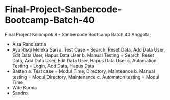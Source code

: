 # Final-Project-Sanbercode-Bootcamp-Batch-40
Final Project Kelompok 8 - Sanbercode Bootcamp Batch 40
Anggota;
- Alsa Randisatria
- Ayu Risqi Meieka Sari
    a. Test Case = Search, Reset Data, Add Data User, Edit Data User, Hapus Data User 
    b. Manual Testing = Search, Reset Data, Add Data User, Edit Data User, Hapus Data User
    c. Automation Testing = Login, Add Data, Hapus Data
- Basten
    a. Test case = Modul Time, Directory, Mainteance
    b. Manual testing = Modul Directory, Maintenance
    c. Automaton testing = Modul Time
- Wite Kurnia
- Sandro
